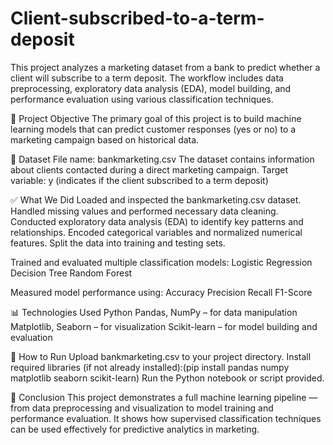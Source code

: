 # Client-subscribed-to-a-term-deposit
This project analyzes a marketing dataset from a bank to predict whether a client will subscribe to a term deposit. The workflow includes data preprocessing, exploratory data analysis (EDA), model building, and performance evaluation using various classification techniques.

🧠 Project Objective
The primary goal of this project is to build machine learning models that can predict customer responses (yes or no) to a marketing campaign based on historical data.

📁 Dataset
File name: bankmarketing.csv
The dataset contains information about clients contacted during a direct marketing campaign.
Target variable: y (indicates if the client subscribed to a term deposit)

✅ What We Did
Loaded and inspected the bankmarketing.csv dataset.
Handled missing values and performed necessary data cleaning.
Conducted exploratory data analysis (EDA) to identify key patterns and relationships.
Encoded categorical variables and normalized numerical features.
Split the data into training and testing sets.

Trained and evaluated multiple classification models:
Logistic Regression
Decision Tree
Random Forest

Measured model performance using:
Accuracy
Precision
Recall
F1-Score

📊 Technologies Used
Python
Pandas, NumPy – for data manipulation
Matplotlib, Seaborn – for visualization
Scikit-learn – for model building and evaluation

🚀 How to Run
Upload bankmarketing.csv to your project directory.
Install required libraries (if not already installed):(pip install pandas numpy matplotlib seaborn scikit-learn)
Run the Python notebook or script provided.

📌 Conclusion
This project demonstrates a full machine learning pipeline — from data preprocessing and visualization to model training and performance evaluation. It shows how supervised classification techniques can be used effectively for predictive analytics in marketing.














